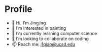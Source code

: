 # Profile
- 👋 Hi, I’m Jingjing
- 👀 I’m interested in painting
- 🌱 I’m currently learning computer science
- 💞️ I’m looking to collaborate on coding
- 📫 Reach me: j1qiao@ucsd.edu
